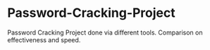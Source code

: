 # Password-Cracking-Project
Password Cracking Project done via different tools. Comparison on effectiveness and speed.
